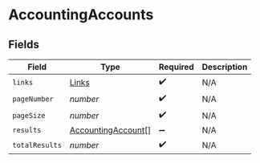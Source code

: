 # AccountingAccounts


## Fields

| Field                                                           | Type                                                            | Required                                                        | Description                                                     |
| --------------------------------------------------------------- | --------------------------------------------------------------- | --------------------------------------------------------------- | --------------------------------------------------------------- |
| `links`                                                         | [Links](../../models/shared/links.md)                           | :heavy_check_mark:                                              | N/A                                                             |
| `pageNumber`                                                    | *number*                                                        | :heavy_check_mark:                                              | N/A                                                             |
| `pageSize`                                                      | *number*                                                        | :heavy_check_mark:                                              | N/A                                                             |
| `results`                                                       | [AccountingAccount](../../models/shared/accountingaccount.md)[] | :heavy_minus_sign:                                              | N/A                                                             |
| `totalResults`                                                  | *number*                                                        | :heavy_check_mark:                                              | N/A                                                             |